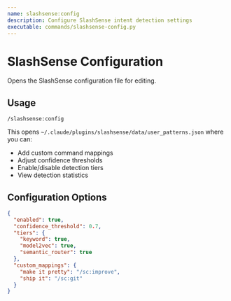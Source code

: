 ```yaml
---
name: slashsense:config
description: Configure SlashSense intent detection settings
executable: commands/slashsense-config.py
---
```


# SlashSense Configuration

Opens the SlashSense configuration file for editing.

## Usage
`/slashsense:config`

This opens `~/.claude/plugins/slashsense/data/user_patterns.json` where you can:

- Add custom command mappings
- Adjust confidence thresholds
- Enable/disable detection tiers
- View detection statistics

## Configuration Options
```json
{
  "enabled": true,
  "confidence_threshold": 0.7,
  "tiers": {
    "keyword": true,
    "model2vec": true,
    "semantic_router": true
  },
  "custom_mappings": {
    "make it pretty": "/sc:improve",
    "ship it": "/sc:git"
  }
}
```